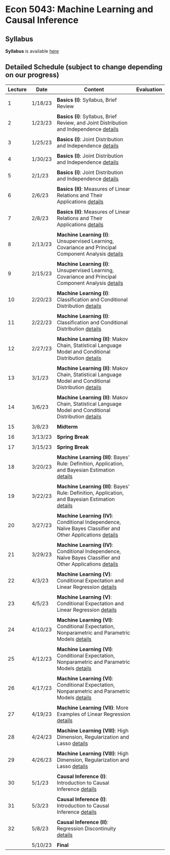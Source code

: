 # Econ 5043: Machine Learning and Causal Inference

## Syllabus

**Syllabus** is available [here](syllabus/syllabus.pdf)

## Detailed Schedule (subject to change depending on our progress)


| **Lecture** |**Date**    | **Content**                                                                                                                                       | **Evaluation** |
| ------- | ------- | --------------------------------------------------------------------------------------------------------------------------------------------- | ---------- |
|         |         |                                                                                                                                               |            |
| 1       | 1/18/23 | **Basics (I)**: Syllabus, Brief Review                                                                                                    |            |
|         |         |                                                                                                                                               |            |
| 2       | 1/23/23 | **Basics (I)**: Syllabus, Brief Review, and Joint Distribution and Independence [details](summary/mv01_joint_dist.md)                     |            |
|         |         |                                                                                                                                               |            |
| 3       | 1/25/23 | **Basics (I)**: Joint Distribution and Independence [details](summary/mv01_joint_dist.md)                                                 |            |
|         |         |                                                                                                                                               |            |
| 4       | 1/30/23 | **Basics (I)**: Joint Distribution and Independence [details](summary/mv01_joint_dist.md)                                                 |            |
|         |         |                                                                                                                                               |            |
| 5       | 2/1/23  | **Basics (I)**: Joint Distribution and Independence [details](summary/mv01_joint_dist.md)                                                 |            |
|         |         |                                                                                                                                               |            |
| 6       | 2/6/23  | **Basics (II)**: Measures of Linear Relations and Their Applications  [details](summary/mv02_association.md)                              |            |
|         |         |                                                                                                                                               |            |
| 7       | 2/8/23  | **Basics (II)**: Measures of Linear Relations and Their Applications  [details](summary/mv02_association.md)                              |            |
|         |         |                                                                                                                                               |            |
| 8       | 2/13/23 | **Machine Learning (I)**: Unsupervised Learning, Covariance and Principal Component Analysis [details](summary/mv02_association.md)       |            |
|         |         |                                                                                                                                               |            |
| 9       | 2/15/23 | **Machine Learning (I)**: Unsupervised Learning, Covariance and Principal Component Analysis [details](summary/mv02_association.md)       |            |
|         |         |                                                                                                                                               |            |
| 10      | 2/20/23 | **Machine Learning (I)**: Classification and Conditional Distribution   [details](summary/mv03_cond_dist.md)                              |            |
|         |         |                                                                                                                                               |            |
| 11      | 2/22/23 | **Machine Learning (I)**: Classification and Conditional Distribution   [details](summary/mv03_cond_dist.md)                              |            |
|         |         |                                                                                                                                               |            |
| 12      | 2/27/23 | **Machine Learning (II)**: Makov Chain, Statistical Language Model and Conditional Distribution   [details](summary/mv03_cond_dist02.md)  |            |
|         |         |                                                                                                                                               |            |
| 13      | 3/1/23  | **Machine Learning (II)**: Makov Chain, Statistical Language Model and Conditional Distribution   [details](summary/mv03_cond_dist02.md)  |            |
|         |         |                                                                                                                                               |            |
| 14      | 3/6/23  | **Machine Learning (II)**: Makov Chain, Statistical Language Model and Conditional Distribution   [details](summary/mv03_cond_dist02.md)  |            |
|         |         |                                                                                                                                               |            |
| 15      | 3/8/23  | **Midterm**                                                                                                                               |            |
|         |         |                                                                                                                                               |            |
| 16      | 3/13/23 | **Spring Break**                                                                                                                          |            |
|         |         |                                                                                                                                               |            |
| 17      | 3/15/23 | **Spring Break**                                                                                                                          |            |
|         |         |                                                                                                                                               |            |
| 18      | 3/20/23 | **Machine Learning (III)**: Bayes' Rule: Definition, Application, and Bayesian Estimation [details](summary/mv03_cond_dist03.md)          |            |
|         |         |                                                                                                                                               |            |
| 19      | 3/22/23 | **Machine Learning (III)**: Bayes' Rule: Definition, Application, and Bayesian Estimation [details](summary/mv03_cond_dist03.md)          |            |
|         |         |                                                                                                                                               |            |
| 20      | 3/27/23 | **Machine Learning (IV)**: Conditional Independence, Naïve Bayes Classifier and Other Applications [details](summary/mv03_cond_dist04.md) |
|         |         |                                                                                                                                               |            |
| 21      | 3/29/23 | **Machine Learning (IV)**: Conditional Independence, Naïve Bayes Classifier and Other Applications [details](summary/mv03_cond_dist04.md) |
|         |         |                                                                                                                                               |            |
| 22      | 4/3/23  | **Machine Learning (V)**: Conditional Expectation and Linear Regression [details](summary/mv04_cond_expectation01.md)                     |            |
|         |         |                                                                                                                                               |            |
| 23      | 4/5/23  | **Machine Learning (V)**: Conditional Expectation and Linear Regression [details](summary/mv04_cond_expectation01.md)                     |            |
|         |         |                                                                                                                                               |            |
| 24      | 4/10/23 | **Machine Learning (VI)**: Conditional Expectation, Nonparametric and Parametric Models [details](summary/mv04_cond_expectation02.md)     |
|         |         |                                                                                                                                               |            |
| 25      | 4/12/23 | **Machine Learning (VI)**: Conditional Expectation, Nonparametric and Parametric Models [details](summary/mv04_cond_expectation02.md)     |
|         |         |                                                                                                                                               |            |
| 26      | 4/17/23 | **Machine Learning (VI)**: Conditional Expectation, Nonparametric and Parametric Models [details](summary/mv04_cond_expectation02.md)     |
|         |         |                                                                                                                                               |            |
| 27      | 4/19/23 | **Machine Learning (VII)**: More Examples of Linear Regression [details](summary/mv05_linear_regression_examples.md)                      |            |
|         |         |                                                                                                                                               |            |
| 28      | 4/24/23 | **Machine Learning (VIII)**: High Dimension, Regularization and Lasso    [details](summary/mv06_regularization_lasso.md)                  |            |
|         |         |                                                                                                                                               |            |
| 29      | 4/26/23 | **Machine Learning (VIII)**: High Dimension, Regularization and Lasso    [details](summary/mv06_regularization_lasso.md)                  |            |
|         |         |                                                                                                                                               |            |
| 30      | 5/1/23  | **Causal Inference (I)**: Introduction to Causal Inference  [details](summary/causalinf01_issues_randomization.md)                        |            |
|         |         |                                                                                                                                               |            |
| 31      | 5/3/23  | **Causal Inference (I)**: Introduction to Causal Inference  [details](summary/causalinf01_issues_randomization.md)                        |            |
|         |         |                                                                                                                                               |            |
| 32      | 5/8/23  | **Causal Inference (II)**: Regression Discontinuity   [details](summary/causalinf03_RD.md)                                                |            |
|         |         |                                                                                                                                               |            |
|         | 5/10/23 | **Final**                                                                                                                                 |            |